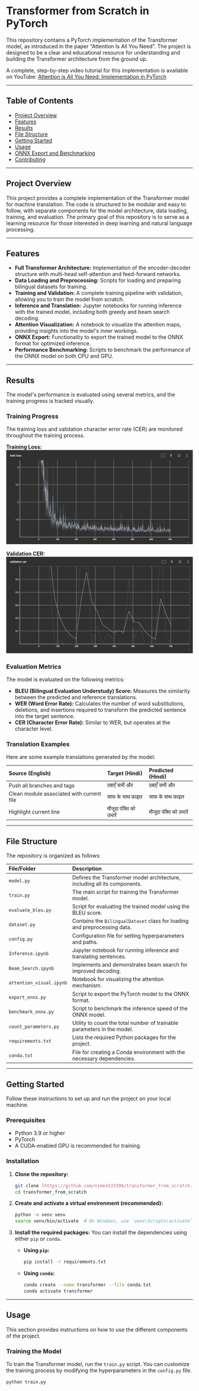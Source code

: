 # Transformer from Scratch in PyTorch

This repository contains a PyTorch implementation of the Transformer model, as introduced in the paper "Attention Is All You Need". The project is designed to be a clear and educational resource for understanding and building the Transformer architecture from the ground up.

A complete, step-by-step video tutorial for this implementation is available on YouTube: [Attention is All You Need: Implementation in PyTorch](https://www.youtube.com/watch?v=ISNdQcPhsts)

---

## Table of Contents

- [Project Overview](#project-overview)
- [Features](#features)
- [Results](#results)
- [File Structure](#file-structure)
- [Getting Started](#getting-started)
- [Usage](#usage)
- [ONNX Export and Benchmarking](#onnx-export-and-benchmarking)
- [Contributing](#contributing)

---

## Project Overview

This project provides a complete implementation of the Transformer model for machine translation. The code is structured to be modular and easy to follow, with separate components for the model architecture, data loading, training, and evaluation. The primary goal of this repository is to serve as a learning resource for those interested in deep learning and natural language processing.

---

## Features

- **Full Transformer Architecture:** Implementation of the encoder-decoder structure with multi-head self-attention and feed-forward networks.
- **Data Loading and Preprocessing:** Scripts for loading and preparing bilingual datasets for training.
- **Training and Validation:** A complete training pipeline with validation, allowing you to train the model from scratch.
- **Inference and Translation:** Jupyter notebooks for running inference with the trained model, including both greedy and beam search decoding.
- **Attention Visualization:** A notebook to visualize the attention maps, providing insights into the model's inner workings.
- **ONNX Export:** Functionality to export the trained model to the ONNX format for optimized inference.
- **Performance Benchmarking:** Scripts to benchmark the performance of the ONNX model on both CPU and GPU.

---

## Results

The model's performance is evaluated using several metrics, and the training progress is tracked visually.

### Training Progress

The training loss and validation character error rate (CER) are monitored throughout the training process.

**Training Loss:**
![](loss_curve.png)

**Validation CER:**
![](cer.png)

### Evaluation Metrics

The model is evaluated on the following metrics:
-   **BLEU (Bilingual Evaluation Understudy) Score:** Measures the similarity between the predicted and reference translations.
-   **WER (Word Error Rate):** Calculates the number of word substitutions, deletions, and insertions required to transform the predicted sentence into the target sentence.
-   **CER (Character Error Rate):** Similar to WER, but operates at the character level.

### Translation Examples

Here are some example translations generated by the model:

| Source (English) | Target (Hindi) | Predicted (Hindi) |
| :--- | :--- | :--- |
| Push all branches and tags | दबाएँ सभी और | दबाएँ सभी और |
| Clean module associated with current file | साफ के साथ फ़ाइल | साफ के साथ फ़ाइल |
| Highlight current line | मौजूदा पंक्ति को उभारें | मौजूदा पंक्ति को उभारें |

---

## File Structure

The repository is organized as follows:

| File/Folder | Description |
| :--- | :--- |
| `model.py` | Defines the Transformer model architecture, including all its components. |
| `train.py` | The main script for training the Transformer model. |
| `evaluate_bleu.py` | Script for evaluating the trained model using the BLEU score. |
| `dataset.py` | Contains the `BilingualDataset` class for loading and preprocessing data. |
| `config.py` | Configuration file for setting hyperparameters and paths. |
| `Inference.ipynb` | Jupyter notebook for running inference and translating sentences. |
| `Beam_Search.ipynb` | Implements and demonstrates beam search for improved decoding. |
| `attention_visual.ipynb` | Notebook for visualizing the attention mechanism. |
| `export_onnx.py` | Script to export the PyTorch model to the ONNX format. |
| `benchmark_onnx.py` | Script to benchmark the inference speed of the ONNX model. |
| `count_parameters.py`| Utility to count the total number of trainable parameters in the model. |
| `requirements.txt` | Lists the required Python packages for the project. |
| `conda.txt` | File for creating a Conda environment with the necessary dependencies. |

---

## Getting Started

Follow these instructions to set up and run the project on your local machine.

### Prerequisites

- Python 3.9 or higher
- PyTorch
- A CUDA-enabled GPU is recommended for training.

### Installation

1.  **Clone the repository:**
    ```bash
    git clone [https://github.com/nimesh33390/transformer_from_scratch.git](https://github.com/nimesh33390/transformer_from_scratch.git)
    cd transformer_from_scratch
    ```

2.  **Create and activate a virtual environment (recommended):**
    ```bash
    python -m venv venv
    source venv/bin/activate  # On Windows, use `venv\Scripts\activate`
    ```

3.  **Install the required packages:**
    You can install the dependencies using either `pip` or `conda`.

    -   **Using `pip`:**
        ```bash
        pip install -r requirements.txt
        ```

    -   **Using `conda`:**
        ```bash
        conda create --name transformer --file conda.txt
        conda activate transformer
        ```

---

## Usage

This section provides instructions on how to use the different components of the project.

### Training the Model

To train the Transformer model, run the `train.py` script. You can customize the training process by modifying the hyperparameters in the `config.py` file.

```bash
python train.py
